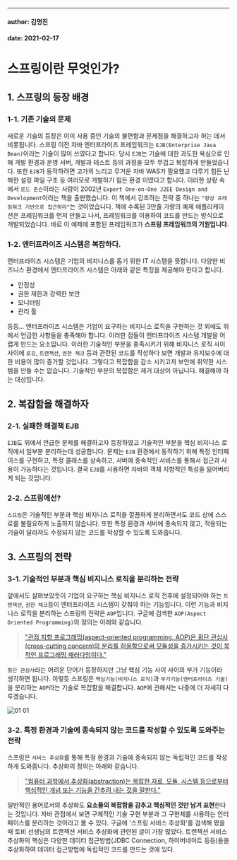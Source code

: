 ---
#### author: 김명진
#### date: 2021-02-17

# 스프링이란 무엇인가?

## 1.  스프링의 등장 배경

### 1-1. 기존 기술의 문제

새로운 기술의 등장은 이미 사용 중인 기술의 불편함과 문제점을 해결하고자 하는 데서 비롯됩니다. 스프링 이전 자바 엔터프라이즈 프레임워크는 `EJB(Enterprise Java Bean)`이라는 기술이 많이 쓰였다고 합니다. 당시 `EJB`는 기술에 대한 과도한 욕심으로 인해 개발 환경과 운영 서버, 개발과 테스트 등의 과정을 모두 무겁고 복잡하게 만들었습니다. 또한 `EJB`가 동작하려면 고가의 느리고 무거운 자바 WAS가 필요했고 다루기 힘든 난해한 설정 파일 구조 등 여러모로 개발하기 힘든 환경 이였다고 합니다. 이러한 상황 속에서 `로드 존슨`이라는 사람이 2002년 `Expert One-on-One J2EE Design and Development`이라는 책을 출판했습니다. 이 책에서 강조하는 전략 중 하나는 `"항상 프레임워크 기반으로 접근하라"`는 것이었습니다. 책에 수록된 3만줄 가량의 예제 애플리케이션은 프레임워크를 먼저 만들고 나서, 프레임워크를 이용하여 코드를 만드는 방식으로 개발되었습니다. 바로 이 예제에 포함된 프레임워크가 **스프링 프레임워크의 기원입니다**.

### 1-2. 엔터프라이즈 시스템은 복잡하다.

엔터프라이즈 시스템은 기업의 비지니스를 돕기 위한 IT 시스템을 뜻합니다. 다양한 비즈니스 환경에서 엔터프라이즈 시스템은 아래와 같은 특징을 제공해야 한다고 합니다.

-   안정성
-   권한 제한과 강력한 보안
-   모니터링
-   관리 툴

등등... 엔터프라이즈 시스템은 기업이 요구하는 비지니스 로직을 구현하는 것 외에도 위에서 언급한 사항들을 충족해야 합니다. 이러한 점들이 엔터프라이즈 시스템 개발을 어렵게 만드는 요소입니다. 이러한 기술적인 부분을 충족시키기 위해 비지니스 로직 사이사이에 `로깅`, `트랜잭션`, `권한 체크` 등과 관련된 코드를 작성하다 보면 개발과 유지보수에 대한 비용이 많이 증가할 것입니다. 그렇다고 복잡함을 감소 시키고자 보안에 취약한 시스템을 만들 수는 없습니다. 기술적인 부분의 복잡함은 제거 대상이 아닙니다. 해결해야 하는 대상입니다.


## 2. 복잡함을 해결하자

### 2-1. 실패한 해결책 EJB

`EJB`도 위에서 언급한 문제를 해결하고자 등장하였고 기술적인 부분을 핵심 비지니스 로직에서 일부분 분리하는데 성공합니다. 문제는 `EJB` 환경에서 동작하기 위해 특정 인터페이스를 구현하고, 특정 클래스를 상속하고, 서버에 종속적인 서비스를 통해서 접근과 사용이 가능하다는 것입니다. 결국 `EJB`를 사용하면 자바의 객체 지향적인 특성을 잃어버리게 되는 것입니다.

### 2-2. 스프링에선?

`스프링`은 기술적인 부분과 핵심 비지니스 로직을 깔끔하게 분리하면서도 코드 상에 스스로를 불필요하게 노출하지 않습니다. 또한 특정 환경과 서버에 종속되지 않고, 적용되는 기술이 달라져도 수정되지 않는 코드를 작성할 수 있도록 도와줍니다.

## 3. 스프링의 전략

### 3-1. 기술적인 부분과 핵심 비지니스 로직을 분리하는 전략

앞에서도 살펴보았듯이 기업이 요구하는 핵심 비지니스 로직 전후에 설정되어야 하는 `트랜잭션`, `권한 체크`등이 엔터프라이즈 시스템이 갖춰야 하는 기능입니다. 이런 기능과 비지니스 로직을 분리하는 스프링의 전략은 `AOP`입니다. 구글에 검색한 `AOP(Aspect Oriented Programming)`의 정의는 아래와 같습니다.

>["관점 지향 프로그래밍(aspect-oriented programming, AOP)은 횡단 관심사(cross-cutting concern)의 분리를 허용함으로써 모듈성을 증가시키는 것이 목적인 프로그래밍 패러다임이다."](https://ko.wikipedia.org/wiki/%EA%B4%80%EC%A0%90_%EC%A7%80%ED%96%A5_%ED%94%84%EB%A1%9C%EA%B7%B8%EB%9E%98%EB%B0%8D)

`횡단 관심사`라는 어려운 단어가 등장하지만 그냥 핵심 기능 사이 사이의 부가 기능이라 생각하면 됩니다. 이렇듯 스프링은 `핵심기능(비지니스 로직)`과 `부가기능(엔터프라이즈 기술)`을 분리하는 `AOP`라는 기술로 복잡함을 해결합니다. `AOP`에 관해서는 나중에 더 자세히 다루겠습니다.

![01 01](https://kjpmj-blog.netlify.app/static/5769b44132018e57ddcb152f549e57c1/fcda8/01-01.png)

### 3-2. 특정 환경과 기술에 종속되지 않는 코드를 작성할 수 있도록 도와주는 전략

스프링은 `서비스 추상화`를 통해 특정 환경과 기술에 종속되지 않는 독립적인 코드를 작성하게 도와줍니다. 추상화의 정의는 아래와 같습니다.

>  ["컴퓨터 과학에서 추상화(abstraction)는 복잡한 자료, 모듈, 시스템 등으로부터 핵심적인 개념 또는 기능을 간추려 내는 것을 말한다."](https://ko.wikipedia.org/wiki/%EC%B6%94%EC%83%81%ED%99%94_(%EC%BB%B4%ED%93%A8%ED%84%B0_%EA%B3%BC%ED%95%99))

일반적인 용어로서의 추상화도 **요소들의 복잡함을 감추고 핵심적인 것만 남겨 표현**한다는 것입니다. 자바 관점에서 보면 구체적인 기술 구현 부분과 그 구현체를 사용하는 인터페이스를 분리하는 것이라고 볼 수 있다. 구글에 '스프링 서비스 추상화'를 검색해 봤을 때 토비 선생님의 트랜잭션 서비스 추상화에 관련된 글이 가장 많았다. 트랜잭션 서비스 추상화의 핵심은 다양한 데이터 접근방법(JDBC Connection, 하이버네이트 등등)들을 추상화하여 데이터 접근방법에 독립적인 코드를 만드는 것에 있다.
<!--stackedit_data:
eyJoaXN0b3J5IjpbLTYwNzA4MzIyMiwtODg0NDgyOTcyLDE5ND
M5NjMxNzldfQ==
-->